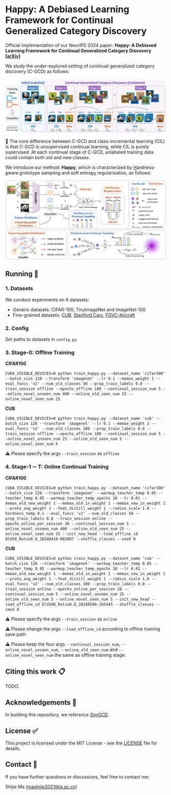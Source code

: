 # Happy: A Debiased Learning Framework for Continual Generalized Category Discovery

Official implementation of our NeurIPS 2024 paper: **Happy: A Debiased Learning Framework for Continual Generalized Category Discovery [[arXiv]](https://arxiv.org/abs/2410.06535)**

We study the under-explored setting of continual generalized category discovery (C-GCD) as follows:

![diagram](assets/CGCD-setting.png)

:bookmark: The core difference between C-GCD and class-incremental learning (CIL) is that C-GCD is unsupervised continual learning, while CIL is purely supervised. At each continual stage of C-GCD, unlabeled training data could contain both old and new classes.

We introduce our method: **Happy**, which is characterized by <ins>H</ins>ardness-<ins>a</ins>ware <ins>p</ins>rototype sampling and soft entro<ins>py</ins> regularization, as follows:

![diagram](assets/Happy.png)



## Running :running:

### 1. Datasets

We conduct experiments on 6 datasets:

* Generic datasets: CIFAR-100, TinyImageNet and ImageNet-100
* Fine-grained datasets: [CUB](https://drive.google.com/drive/folders/1kFzIqZL_pEBVR7Ca_8IKibfWoeZc3GT1), [Stanford Cars](https://ai.stanford.edu/~jkrause/cars/car_dataset.html), [FGVC-Aircraft](https://www.robots.ox.ac.uk/~vgg/data/fgvc-aircraft/)

### 2. Config

Set paths to datasets in `config.py`

### 3. Stage-0: Offline Training

**CIFAR100**

```shell
CUDA_VISIBLE_DEVICES=0 python train_happy.py --dataset_name 'cifar100' --batch_size 128 --transform 'imagenet' --lr 0.1 --memax_weight 1 --eval_funcs 'v2' --num_old_classes 50 --prop_train_labels 0.8 --train_session offline --epochs_offline 100 --continual_session_num 5 --online_novel_unseen_num 400 --online_old_seen_num 25 --online_novel_seen_num 25
```

**CUB**

```shell
CUDA_VISIBLE_DEVICES=0 python train_happy.py --dataset_name 'cub' --batch_size 128 --transform 'imagenet' --lr 0.1 --memax_weight 2 --eval_funcs 'v2' --num_old_classes 100 --prop_train_labels 0.8 --train_session offline --epochs_offline 100 --continual_session_num 5 --online_novel_unseen_num 25 --online_old_seen_num 5 --online_novel_seen_num 5
```

:warning: Please specify the args `--train_session` as `offline`

### 4. Stage-1 $\sim$ T: Online Continual Training

**CIFAR100**

```shell
CUDA_VISIBLE_DEVICES=0 python train_happy.py --dataset_name 'cifar100' --batch_size 128 --transform 'imagenet' --warmup_teacher_temp 0.05 --teacher_temp 0.05 --warmup_teacher_temp_epochs 10 --lr 0.01 --memax_old_new_weight 1 --memax_old_in_weight 1 --memax_new_in_weight 1 --proto_aug_weight 1 --feat_distill_weight 1 --radius_scale 1.0 --hardness_temp 0.1 --eval_funcs 'v2' --num_old_classes 50 --prop_train_labels 0.8 --train_session online --epochs_online_per_session 30 --continual_session_num 5 --online_novel_unseen_num 400 --online_old_seen_num 25 --online_novel_seen_num 25 --init_new_head --load_offline_id Old50_Ratio0.8_20240418-002807 --shuffle_classes --seed 0
```

**CUB**

```shell
CUDA_VISIBLE_DEVICES=0 python train_happy.py --dataset_name 'cub' --batch_size 128 --transform 'imagenet' --warmup_teacher_temp 0.05 --teacher_temp 0.05 --warmup_teacher_temp_epochs 10 --lr 0.01 --memax_old_new_weight 1 --memax_old_in_weight 1 --memax_new_in_weight 1 --proto_aug_weight 1 --feat_distill_weight 1 --radius_scale 1.0 --eval_funcs 'v2' --num_old_classes 100 --prop_train_labels 0.8 --train_session online --epochs_online_per_session 20 --continual_session_num 5 --online_novel_unseen_num 25 --online_old_seen_num 5 --online_novel_seen_num 5 --init_new_head --load_offline_id Old100_Ratio0.8_20240506-165445 --shuffle_classes --seed 0
```

:warning: Please specify the args `--train_session` as `online`

:warning: Please change the args `--load_offline_id` according to offline training save path

:warning: Please keep the four args `--continual_session_num`, `--online_novel_unseen_num`, `--online_old_seen_num` and `--online_novel_seen_num` the same as offline training stage.



## Citing this work :clipboard:

TODO.



## Acknowledgements :gift:

In building this repository, we reference [SimGCD](https://github.com/CVMI-Lab/SimGCD).



## License :white_check_mark:

This project is licensed under the MIT License - see the [LICENSE](https://github.com/mashijie1028/Happy-CGCD/blob/main/LICENSE) file for details.



## Contact :email:

If you have further questions or discussions, feel free to contact me:

Shijie Ma (mashijie2021@ia.ac.cn)

